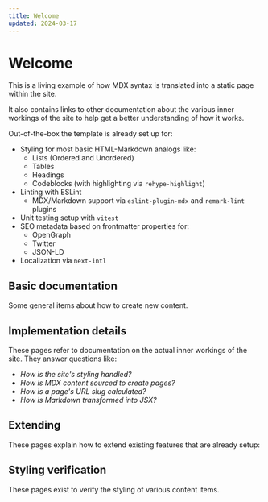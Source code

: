 ```yaml
---
title: Welcome
updated: 2024-03-17
---
```


# Welcome

This is a living example of how MDX syntax is translated into a static page within the site.

It also contains links to other documentation about the various inner workings of the site to help get a better understanding of how it works.

Out-of-the-box the template is already set up for:

- Styling for most basic HTML-Markdown analogs like:
  - Lists (Ordered and Unordered)
  - Tables
  - Headings
  - Codeblocks (with highlighting via `rehype-highlight`)
- Linting with ESLint
  - MDX/Markdown support via `eslint-plugin-mdx` and `remark-lint` plugins
- Unit testing setup with `vitest`
- SEO metadata based on frontmatter properties for:
  - OpenGraph
  - Twitter
  - JSON-LD
- Localization via `next-intl`

## Basic documentation

Some general items about how to create new content.

<TileGrid>
  <NavTile to='/1-getting-started' />
  <NavTile to='/2-writing-content' />
</TileGrid>

## Implementation details

These pages refer to documentation on the actual inner workings of the site. They answer questions like:

- _How is the site's styling handled?_
- _How is MDX content sourced to create pages?_
- _How is a page's URL slug calculated?_
- _How is Markdown transformed into JSX?_

<TileGrid>
  <NavTile to='/3-carbon' />
  <NavTile to='/4-content-sourcing' />
  <NavTile to='/5-content-loading' />
  <NavTile to='/6-localization' />
</TileGrid>

## Extending

These pages explain how to extend existing features that are already setup:

<TileGrid></TileGrid>

## Styling verification

These pages exist to verify the styling of various content items.

<TileGrid>
  <NavTile to='/7-custom-components' />
</TileGrid>
